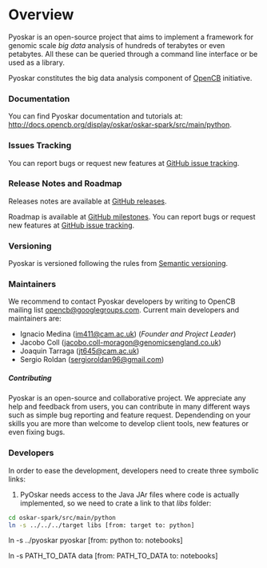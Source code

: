 # Overview
Pyoskar is an open-source project that aims to implement a framework for genomic scale _big data_ analysis of hundreds of terabytes or even petabytes. All these can be queried through a command line interface or be used as a library.

Pyoskar constitutes the big data analysis component of [OpenCB](http://www.opencb.org/) initiative.

### Documentation
You can find Pyoskar documentation and tutorials at: http://docs.opencb.org/display/oskar/oskar-spark/src/main/python.

### Issues Tracking
You can report bugs or request new features at [GitHub issue tracking](https://github.com/opencb/oskar/issues).

### Release Notes and Roadmap
Releases notes are available at [GitHub releases](https://github.com/opencb/oskar/releases).

Roadmap is available at [GitHub milestones](https://github.com/opencb/oskar/milestones). You can report bugs or request new features at [GitHub issue tracking](https://github.com/opencb/oskar/issues).

### Versioning
Pyoskar is versioned following the rules from [Semantic versioning](http://semver.org/).

### Maintainers
We recommend to contact Pyoskar developers by writing to OpenCB mailing list opencb@googlegroups.com. Current main developers and maintainers are:
* Ignacio Medina (im411@cam.ac.uk) (_Founder and Project Leader_)
* Jacobo Coll (jacobo.coll-moragon@genomicsengland.co.uk)
* Joaquin Tarraga (jt645@cam.ac.uk)
* Sergio Roldan (sergioroldan96@gmail.com)

##### Contributing
Pyoskar is an open-source and collaborative project. We appreciate any help and feedback from users, you can contribute in many different ways such as simple bug reporting and feature request. Dependending on your skills you are more than welcome to develop client tools, new features or even fixing bugs.



### Developers
In order to ease the development, developers need to create three symbolic links:

1. PyOskar needs access to the Java JAr files where code is actually implemented, so we need 
to crate a link to that _libs_ folder:

```bash
cd oskar-spark/src/main/python
ln -s ../../../target libs [from: target to: python]
```

ln -s ../pyoskar pyoskar [from: python to: notebooks]

ln -s PATH_TO_DATA data [from: PATH_TO_DATA to: notebooks]

